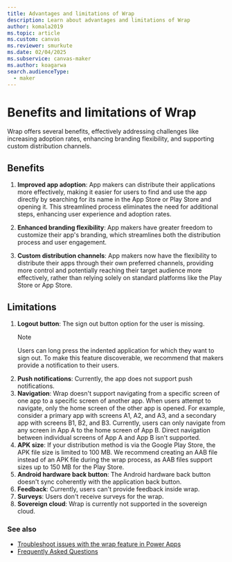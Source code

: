 ```yaml
---
title: Advantages and limitations of Wrap
description: Learn about advantages and limitations of Wrap
author: komala2019
ms.topic: article
ms.custom: canvas
ms.reviewer: smurkute
ms.date: 02/04/2025
ms.subservice: canvas-maker
ms.author: koagarwa
search.audienceType: 
  - maker
---
```


# Benefits and limitations of Wrap

Wrap offers several benefits, effectively addressing challenges like increasing adoption rates, enhancing branding flexibility, and supporting custom distribution channels.

## Benefits

1. **Improved app adoption**: App makers can distribute their applications more effectively, making it easier for users to find and use the app directly by searching for its name in the App Store or Play Store and opening it. This streamlined process eliminates the need for additional steps, enhancing user experience and adoption rates.

1. **Enhanced branding flexibility**: App makers have greater freedom to customize their app's branding, which streamlines both the distribution process and user engagement.

1. **Custom distribution channels**: App makers now have the flexibility to distribute their apps through their own preferred channels, providing more control and potentially reaching their target audience more effectively, rather than relying solely on standard platforms like the Play Store or App Store.

## Limitations

1. **Logout button**: The sign out button option for the user is missing.
   > [!NOTE]
   > Users can long press the indented application for which they want to sign out. To make this feature discoverable, we recommend that makers provide a notification to their users.
1. **Push notifications**:  Currently, the app does not support push notifications.
1. **Navigation**: Wrap doesn't support navigating from a specific screen of one app to a specific screen of another app. When users attempt to navigate, only the home screen of the other app is opened. For example, consider a primary app with screens A1, A2, and A3, and a secondary app with screens B1, B2, and B3. Currently, users can only navigate from any screen in App A to the home screen of App B. Direct navigation between individual screens of App A and App B isn't supported.
1. **APK size**: If your distribution method is via the Google Play Store, the APK file size is limited to 100 MB. We recommend creating an AAB file instead of an APK file during the wrap process, as AAB files support sizes up to 150 MB for the Play Store.
1. **Android hardware back button**: The Android hardware back button doesn't sync coherently with the application back button.
1. **Feedback**:  Currently, users can't provide feedback inside wrap.
1. **Surveys**: Users don't receive surveys for the wrap.
1. **Sovereign cloud**: Wrap is currently not supported in the sovereign cloud.

### See also

- [Troubleshoot issues with the wrap feature in Power Apps](/troubleshoot/power-platform/power-apps/manage-apps-and-solutions/wrap-issues)
- [Frequently Asked Questions](faq.yml)